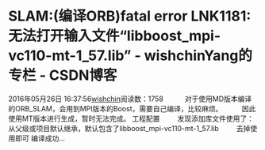 # SLAM:(编译ORB)fatal error LNK1181: 无法打开输入文件“libboost_mpi-vc110-mt-1_57.lib” - wishchinYang的专栏 - CSDN博客
2016年05月26日 16:37:56[wishchin](https://me.csdn.net/wishchin)阅读数：1758
          对于使用MD版本编译的ORB_SLAM，会用到MPI版本的Boost，需要自己编译，比较麻烦。
         因此使用MT版本进行生成，暂时无法完成。
工程配置
        发现添加库文件使用了：从父级或项目默认继承，默认包含了libboost_mpi-vc110-mt-1_57.lib
        去掉使用即可
编译成功...


